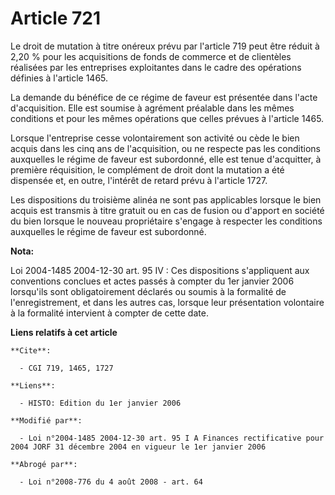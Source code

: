 # Article 721

Le droit de mutation à titre onéreux prévu par l'article 719 peut être réduit à 2,20 % pour les acquisitions de fonds de
commerce et de clientèles réalisées par les entreprises exploitantes dans le cadre des opérations définies à l'article 1465.

La demande du bénéfice de ce régime de faveur est présentée dans l'acte d'acquisition. Elle est soumise à agrément préalable
dans les mêmes conditions et pour les mêmes opérations que celles prévues à l'article 1465.

Lorsque l'entreprise cesse volontairement son activité ou cède le bien acquis dans les cinq ans de l'acquisition, ou ne
respecte pas les conditions auxquelles le régime de faveur est subordonné, elle est tenue d'acquitter, à première
réquisition, le complément de droit dont la mutation a été dispensée et, en outre, l'intérêt de retard prévu à l'article
1727.

Les dispositions du troisième alinéa ne sont pas applicables lorsque le bien acquis est transmis à titre gratuit ou en cas de
fusion ou d'apport en société du bien lorsque le nouveau propriétaire s'engage à respecter les conditions auxquelles le
régime de faveur est subordonné.

**Nota:**

Loi 2004-1485 2004-12-30 art. 95 IV : Ces dispositions s'appliquent aux conventions conclues et actes passés à compter du 1er
janvier 2006 lorsqu'ils sont obligatoirement déclarés ou soumis à la formalité de l'enregistrement, et dans les autres cas,
lorsque leur présentation volontaire à la formalité intervient à compter de cette date.

**Liens relatifs à cet article**

	**Cite**:

	  - CGI 719, 1465, 1727

	**Liens**:

	  - HISTO: Edition du 1er janvier 2006

	**Modifié par**:

	  - Loi n°2004-1485 2004-12-30 art. 95 I A Finances rectificative pour 2004 JORF 31 décembre 2004 en vigueur le 1er janvier 2006

	**Abrogé par**:

	  - Loi n°2008-776 du 4 août 2008 - art. 64
